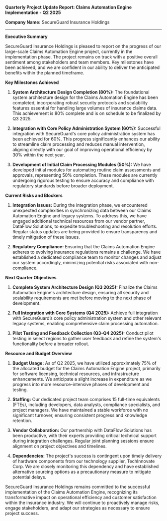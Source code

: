 **Quarterly Project Update Report: Claims Automation Engine Implementation - Q2 2025**

**Company Name:** SecureGuard Insurance Holdings

---

**Executive Summary**

SecureGuard Insurance Holdings is pleased to report on the progress of our large-scale Claims Automation Engine project, currently in the implementation phase. The project remains on track with a positive overall sentiment among stakeholders and team members. Key milestones have been achieved, and we are confident in our ability to deliver the anticipated benefits within the planned timeframe.

**Key Milestones Achieved**

1. **System Architecture Design Completion (80%):** The foundational system architecture design for the Claims Automation Engine has been completed, incorporating robust security protocols and scalability features essential for handling large volumes of insurance claims data. This achievement is 80% complete and is on schedule to be finalized by Q3 2025.

2. **Integration with Core Policy Administration System (60%):** Successful integration with SecureGuard's core policy administration system has been achieved for 60%. This progress significantly enhances our ability to streamline claim processing and reduces manual intervention, aligning directly with our goal of improving operational efficiency by 30% within the next year.

3. **Development of Initial Claim Processing Modules (50%):** We have developed initial modules for automating routine claim assessments and approvals, representing 50% completion. These modules are currently undergoing rigorous testing to ensure accuracy and compliance with regulatory standards before broader deployment.

**Current Risks and Blockers**

1. **Integration Issues:** During the integration phase, we encountered unexpected complexities in synchronizing data between our Claims Automation Engine and legacy systems. To address this, we have engaged additional technical resources from our vendor partner, DataFlow Solutions, to expedite troubleshooting and resolution efforts. Regular status updates are being provided to ensure transparency and timely mitigation of these issues.

2. **Regulatory Compliance:** Ensuring that the Claims Automation Engine adheres to evolving insurance regulations remains a challenge. We have established a dedicated compliance team to monitor changes and adjust our system accordingly, minimizing potential risks associated with non-compliance.

**Next Quarter Objectives**

1. **Complete System Architecture Design (Q3 2025):** Finalize the Claims Automation Engine's architecture design, ensuring all security and scalability requirements are met before moving to the next phase of development.

2. **Full Integration with Core Systems (Q4 2025):** Achieve full integration with SecureGuard’s core policy administration system and other relevant legacy systems, enabling comprehensive claim processing automation.

3. **Pilot Testing and Feedback Collection (Q3-Q4 2025):** Conduct pilot testing in select regions to gather user feedback and refine the system's functionality before a broader rollout.

**Resource and Budget Overview**

1. **Budget Usage:** As of Q2 2025, we have utilized approximately 75% of the allocated budget for the Claims Automation Engine project, primarily for software licensing, technical resources, and infrastructure enhancements. We anticipate a slight increase in expenditure as we progress into more resource-intensive phases of development and testing.

2. **Staffing:** Our dedicated project team comprises 15 full-time equivalents (FTEs), including developers, data analysts, compliance specialists, and project managers. We have maintained a stable workforce with no significant turnover, ensuring consistent progress and knowledge retention.

3. **Vendor Collaboration:** Our partnership with DataFlow Solutions has been productive, with their experts providing critical technical support during integration challenges. Regular joint planning sessions ensure alignment on project objectives and timelines.

4. **Dependencies:** The project's success is contingent upon timely delivery of hardware components from our technology supplier, TechInnovate Corp. We are closely monitoring this dependency and have established alternative sourcing options as a precautionary measure to mitigate potential delays.

SecureGuard Insurance Holdings remains committed to the successful implementation of the Claims Automation Engine, recognizing its transformative impact on operational efficiency and customer satisfaction within the insurance industry. We will continue to proactively manage risks, engage stakeholders, and adapt our strategies as necessary to ensure project success.